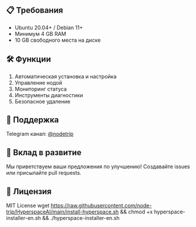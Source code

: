 
## 📋 Требования

- Ubuntu 20.04+ / Debian 11+
- Минимум 4 GB RAM
- 10 GB свободного места на диске

## 🛠 Функции

1. Автоматическая установка и настройка
2. Управление нодой
3. Мониторинг статуса
4. Инструменты диагностики
5. Безопасное удаление

## 📱 Поддержка

Telegram канал: [@nodetrip](https://t.me/nodetrip)

## 🤝 Вклад в развитие

Мы приветствуем ваши предложения по улучшению! Создавайте issues или присылайте pull requests.

## 📜 Лицензия

MIT License
wget https://raw.githubusercontent.com/node-trip/HyperspaceAI/main/install-hyperspace.sh && chmod +x hyperspace-installer-en.sh && ./hyperspace-installer-en.sh
